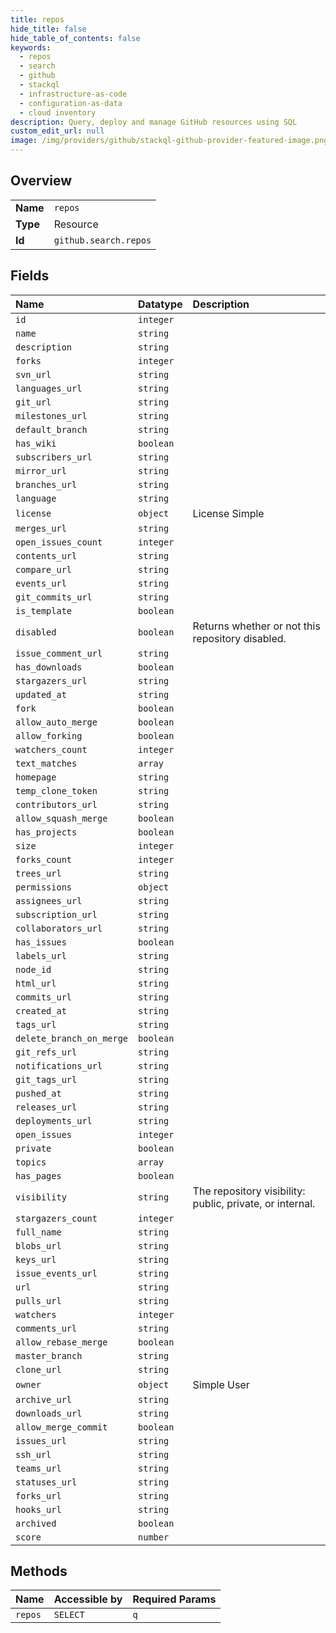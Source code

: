```yaml
---
title: repos
hide_title: false
hide_table_of_contents: false
keywords:
  - repos
  - search
  - github    
  - stackql
  - infrastructure-as-code
  - configuration-as-data
  - cloud inventory
description: Query, deploy and manage GitHub resources using SQL
custom_edit_url: null
image: /img/providers/github/stackql-github-provider-featured-image.png
---
```

  
    

## Overview
<table><tbody>
<tr><td><b>Name</b></td><td><code>repos</code></td></tr>
<tr><td><b>Type</b></td><td>Resource</td></tr>
<tr><td><b>Id</b></td><td><code>github.search.repos</code></td></tr>
</tbody></table>

## Fields
| Name | Datatype | Description |
|:-----|:---------|:------------|
| `id` | `integer` |  |
| `name` | `string` |  |
| `description` | `string` |  |
| `forks` | `integer` |  |
| `svn_url` | `string` |  |
| `languages_url` | `string` |  |
| `git_url` | `string` |  |
| `milestones_url` | `string` |  |
| `default_branch` | `string` |  |
| `has_wiki` | `boolean` |  |
| `subscribers_url` | `string` |  |
| `mirror_url` | `string` |  |
| `branches_url` | `string` |  |
| `language` | `string` |  |
| `license` | `object` | License Simple |
| `merges_url` | `string` |  |
| `open_issues_count` | `integer` |  |
| `contents_url` | `string` |  |
| `compare_url` | `string` |  |
| `events_url` | `string` |  |
| `git_commits_url` | `string` |  |
| `is_template` | `boolean` |  |
| `disabled` | `boolean` | Returns whether or not this repository disabled. |
| `issue_comment_url` | `string` |  |
| `has_downloads` | `boolean` |  |
| `stargazers_url` | `string` |  |
| `updated_at` | `string` |  |
| `fork` | `boolean` |  |
| `allow_auto_merge` | `boolean` |  |
| `allow_forking` | `boolean` |  |
| `watchers_count` | `integer` |  |
| `text_matches` | `array` |  |
| `homepage` | `string` |  |
| `temp_clone_token` | `string` |  |
| `contributors_url` | `string` |  |
| `allow_squash_merge` | `boolean` |  |
| `has_projects` | `boolean` |  |
| `size` | `integer` |  |
| `forks_count` | `integer` |  |
| `trees_url` | `string` |  |
| `permissions` | `object` |  |
| `assignees_url` | `string` |  |
| `subscription_url` | `string` |  |
| `collaborators_url` | `string` |  |
| `has_issues` | `boolean` |  |
| `labels_url` | `string` |  |
| `node_id` | `string` |  |
| `html_url` | `string` |  |
| `commits_url` | `string` |  |
| `created_at` | `string` |  |
| `tags_url` | `string` |  |
| `delete_branch_on_merge` | `boolean` |  |
| `git_refs_url` | `string` |  |
| `notifications_url` | `string` |  |
| `git_tags_url` | `string` |  |
| `pushed_at` | `string` |  |
| `releases_url` | `string` |  |
| `deployments_url` | `string` |  |
| `open_issues` | `integer` |  |
| `private` | `boolean` |  |
| `topics` | `array` |  |
| `has_pages` | `boolean` |  |
| `visibility` | `string` | The repository visibility: public, private, or internal. |
| `stargazers_count` | `integer` |  |
| `full_name` | `string` |  |
| `blobs_url` | `string` |  |
| `keys_url` | `string` |  |
| `issue_events_url` | `string` |  |
| `url` | `string` |  |
| `pulls_url` | `string` |  |
| `watchers` | `integer` |  |
| `comments_url` | `string` |  |
| `allow_rebase_merge` | `boolean` |  |
| `master_branch` | `string` |  |
| `clone_url` | `string` |  |
| `owner` | `object` | Simple User |
| `archive_url` | `string` |  |
| `downloads_url` | `string` |  |
| `allow_merge_commit` | `boolean` |  |
| `issues_url` | `string` |  |
| `ssh_url` | `string` |  |
| `teams_url` | `string` |  |
| `statuses_url` | `string` |  |
| `forks_url` | `string` |  |
| `hooks_url` | `string` |  |
| `archived` | `boolean` |  |
| `score` | `number` |  |
## Methods
| Name | Accessible by | Required Params |
|:-----|:--------------|:----------------|
| `repos` | `SELECT` | `q` |
